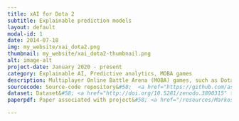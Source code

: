 ```yaml
---
title: xAI for Dota 2
subtitle: Explainable prediction models
layout: default
modal-id: 1
date: 2014-07-18
img: my_website/xai_dota2.png
thumbnail: my_website/xai_dota2-thumbnail.png
alt: image-alt
project-date: January 2020 - present 
category: Explainable AI, Predictive analytics, MOBA games
description: Multiplayer Online Battle Arena (MOBA) games, such as Dota 2, have become increasingly popular, with competitions that attract millions of spectators (e.g., <a href="http://www.dota2.com/international/overview/" target="_blank">The International</a>). The large number of professional matches have generated huge amounts of Dota 2 data, which raises the opportunity for applying data analytics and machine learning techniques to obtain interesting insights from the game. <br/> This project is the first step towards understanding which factors are associated with victory prediction models for Dota 2. The goal is to build explainable prediction models for team victory in Dota 2. I further analyze how the factors vary across different types of matches&#58; blowouts (matches where a team outscores the opponent by a large margin or extremely fast) and regular matches.
sourcecode: Source-code repository&#58;  <a href="https://github.com/asgaardlab/wip-20-markos-dota2_win_prediction-code" target="_blank"> <i class="fa fa-github" style="margin-left:10px;font-size:18px"></i> </a>
dataset: Dataset&#58; <a href="http://doi.org/10.5281/zenodo.3890315" target="_blank"> <i class="fa fa-database" style="margin-left:10px;font-size:18px"></i> </a>
paperpdf: Paper associated with project&#58; <a href="/resources/Markos_AIIDE20_camera_ready.pdf" target="_blank"> <i class="fa fa-file-pdf-o" style="margin-left:10px;font-size:18px"></i> </a>  (Published at the 16th AAAI Conference on Artificial Intelligence and Interactive Digital Entertainment - AIIDE 2020)

---
```


